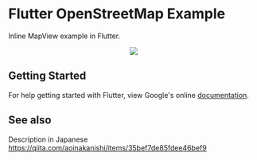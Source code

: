 # Flutter OpenStreetMap Example

Inline MapView example in Flutter.

<p align="center"><img src="https://github.com/aoinakanishi/flutter-openstreetmap-example/blob/master/screenshots/openstreetmap.png" /></p>

## Getting Started

For help getting started with Flutter, view Google's online
[documentation](https://flutter.io/).

## See also

Description in Japanese
https://qiita.com/aoinakanishi/items/35bef7de85fdee46bef9

